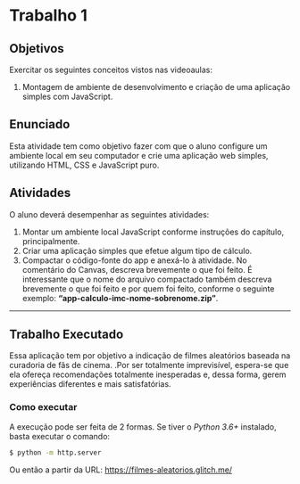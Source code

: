 # Trabalho 1

## Objetivos 
Exercitar os seguintes conceitos vistos nas videoaulas:
 1. Montagem de ambiente de desenvolvimento e criação de uma aplicação simples com JavaScript.

## Enunciado
Esta atividade tem como objetivo fazer com que o aluno configure um ambiente local em seu computador e crie uma aplicação web simples, utilizando HTML, CSS e JavaScript puro.

## Atividades
O aluno deverá desempenhar as seguintes atividades:
 1. Montar um ambiente local JavaScript conforme instruções do capítulo, principalmente.
 2. Criar uma aplicação simples que efetue algum tipo de cálculo.
 3. Compactar o código-fonte do app e anexá-lo à atividade. No comentário do Canvas, descreva brevemente o que foi feito. É interessante que o nome do arquivo compactado também descreva brevemente o que foi feito e por quem foi feito, conforme o seguinte exemplo:   **“app-calculo-imc-nome-sobrenome.zip”**.

-----
## Trabalho Executado
Essa aplicação tem por objetivo a indicação de filmes aleatórios baseada na curadoria de fãs de cinema.
.Por ser totalmente imprevisível, espera-se que ela ofereça recomendações  totalmente inesperadas e, dessa forma, gerem  experiências diferentes e mais satisfatórias.

### Como executar
A execução pode ser feita de 2 formas. Se tiver o  *Python 3.6+* instalado, basta executar o comando:
```sh
$ python -m http.server
```
Ou então a partir da URL: https://filmes-aleatorios.glitch.me/
